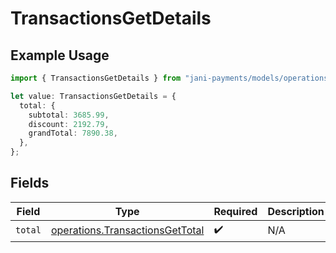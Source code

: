 # TransactionsGetDetails

## Example Usage

```typescript
import { TransactionsGetDetails } from "jani-payments/models/operations";

let value: TransactionsGetDetails = {
  total: {
    subtotal: 3685.99,
    discount: 2192.79,
    grandTotal: 7890.38,
  },
};
```

## Fields

| Field                                                                              | Type                                                                               | Required                                                                           | Description                                                                        |
| ---------------------------------------------------------------------------------- | ---------------------------------------------------------------------------------- | ---------------------------------------------------------------------------------- | ---------------------------------------------------------------------------------- |
| `total`                                                                            | [operations.TransactionsGetTotal](../../models/operations/transactionsgettotal.md) | :heavy_check_mark:                                                                 | N/A                                                                                |